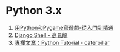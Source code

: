 # Python 3.x

1. [用Python和Pygame寫遊戲-從入門到精通](http://eyehere.net/2011/python-pygame-novice-professional-index/)
1. [Django Shell - 高見龍](http://blog.eddie.com.tw/2011/10/19/django-shell/)
1. [專欄文章：Python Tutorial - caterpillar](http://openhome.cc/Gossip/CodeData/PythonTutorial/)